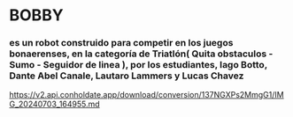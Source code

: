 # BOBBY
### es un robot construido para competir en los juegos bonaerenses, en la categoría de Triatlón( Quita obstaculos - Sumo - Seguidor de linea ), por los estudiantes, Iago Botto, Dante Abel Canale, Lautaro Lammers y Lucas Chavez
https://v2.api.conholdate.app/download/conversion/137NGXPs2MmgG1/IMG_20240703_164955.md
